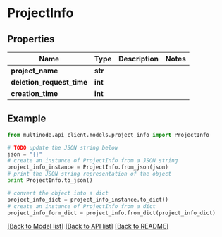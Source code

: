 # ProjectInfo


## Properties
Name | Type | Description | Notes
------------ | ------------- | ------------- | -------------
**project_name** | **str** |  | 
**deletion_request_time** | **int** |  | 
**creation_time** | **int** |  | 

## Example

```python
from multinode.api_client.models.project_info import ProjectInfo

# TODO update the JSON string below
json = "{}"
# create an instance of ProjectInfo from a JSON string
project_info_instance = ProjectInfo.from_json(json)
# print the JSON string representation of the object
print ProjectInfo.to_json()

# convert the object into a dict
project_info_dict = project_info_instance.to_dict()
# create an instance of ProjectInfo from a dict
project_info_form_dict = project_info.from_dict(project_info_dict)
```
[[Back to Model list]](../README.md#documentation-for-models) [[Back to API list]](../README.md#documentation-for-api-endpoints) [[Back to README]](../README.md)


